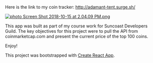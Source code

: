 Here is the link to my coin tracker: http://adamant-tent.surge.sh/

<a href="http://s1248.photobucket.com/user/Michael_Yenny/media/Screen%20Shot%202018-10-15%20at%202.04.09%20PM.png.html" target="_blank"><img src="http://i1248.photobucket.com/albums/hh488/Michael_Yenny/th_Screen%20Shot%202018-10-15%20at%202.04.09%20PM.png" border="0" alt=" photo Screen Shot 2018-10-15 at 2.04.09 PM.png" style=""></a>

This app was built as part of my course work for Suncoast Developers Guild. The key objectives for this project were to pull the API from coinmarketcap.com and present the current price of the top 100 coins.

Enjoy!

This project was bootstrapped with [Create React App](https://github.com/facebookincubator/create-react-app).
